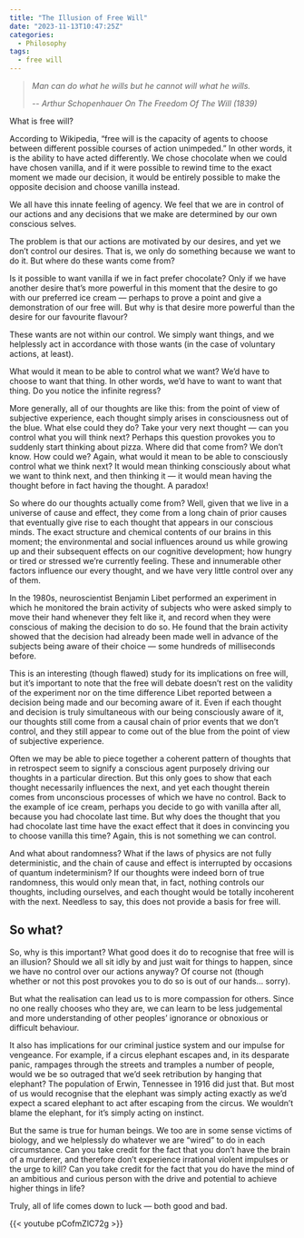 ```yaml
---
title: "The Illusion of Free Will"
date: "2023-11-13T10:47:25Z"
categories:
  - Philosophy
tags:
  - free will
---
```


> _Man can do what he wills but he cannot will what he wills._
>
> -- <cite>Arthur Schopenhauer On The Freedom Of The Will (1839)</cite>

What is free will?

According to Wikipedia, “free will is the capacity of agents to choose between different possible courses of action unimpeded.” In other words, it is the ability to have acted differently. We chose chocolate when we could have chosen vanilla, and if it were possible to rewind time to the exact moment we made our decision, it would be entirely possible to make the opposite decision and choose vanilla instead.

We all have this innate feeling of agency. We feel that we are in control of our actions and any decisions that we make are determined by our own conscious selves.

The problem is that our actions are motivated by our desires, and yet we don’t control our desires. That is, we only do something because we want to do it. But where do these wants come from?

Is it possible to want vanilla if we in fact prefer chocolate? Only if we have another desire that’s more powerful in this moment that the desire to go with our preferred ice cream — perhaps to prove a point and give a demonstration of our free will. But why is that desire more powerful than the desire for our favourite flavour?

These wants are not within our control. We simply want things, and we helplessly act in accordance with those wants (in the case of voluntary actions, at least).

What would it mean to be able to control what we want? We’d have to choose to want that thing. In other words, we’d have to want to want that thing. Do you notice the infinite regress?

More generally, all of our thoughts are like this: from the point of view of subjective experience, each thought simply arises in consciousness out of the blue. What else could they do? Take your very next thought — can you control what you will think next? Perhaps this question provokes you to suddenly start thinking about pizza. Where did that come from? We don’t know. How could we? Again, what would it mean to be able to consciously control what we think next? It would mean thinking consciously about what we want to think next, and then thinking it — it would mean having the thought before in fact having the thought. A paradox!

So where do our thoughts actually come from? Well, given that we live in a universe of cause and effect, they come from a long chain of prior causes that eventually give rise to each thought that appears in our conscious minds. The exact structure and chemical contents of our brains in this moment; the environmental and social influences around us while growing up and their subsequent effects on our cognitive development; how hungry or tired or stressed we’re currently feeling. These and innumerable other factors influence our every thought, and we have very little control over any of them.

In the 1980s, neuroscientist Benjamin Libet performed an experiment in which he monitored the brain activity of subjects who were asked simply to move their hand whenever they felt like it, and record when they were conscious of making the decision to do so. He found that the brain activity showed that the decision had already been made well in advance of the subjects being aware of their choice — some hundreds of milliseconds before.

This is an interesting (though flawed) study for its implications on free will, but it’s important to note that the free will debate doesn’t rest on the validity of the experiment nor on the time difference Libet reported between a decision being made and our becoming aware of it. Even if each thought and decision is truly simultaneous with our being consciously aware of it, our thoughts still come from a causal chain of prior events that we don’t control, and they still appear to come out of the blue from the point of view of subjective experience.

Often we may be able to piece together a coherent pattern of thoughts that in retrospect seem to signify a conscious agent purposely driving our thoughts in a particular direction. But this only goes to show that each thought necessarily influences the next, and yet each thought therein comes from unconscious processes of which we have no control. Back to the example of ice cream, perhaps you decide to go with vanilla after all, because you had chocolate last time. But why does the thought that you had chocolate last time have the exact effect that it does in convincing you to choose vanilla this time? Again, this is not something we can control.

And what about randomness? What if the laws of physics are not fully deterministic, and the chain of cause and effect is interrupted by occasions of quantum indeterminism? If our thoughts were indeed born of true randomness, this would only mean that, in fact, nothing controls our thoughts, including ourselves, and each thought would be totally incoherent with the next. Needless to say, this does not provide a basis for free will.

## So what?

So, why is this important? What good does it do to recognise that free will is an illusion? Should we all sit idly by and just wait for things to happen, since we have no control over our actions anyway? Of course not (though whether or not this post provokes you to do so is out of our hands… sorry).

But what the realisation can lead us to is more compassion for others. Since no one really chooses who they are, we can learn to be less judgemental and more understanding of other peoples’ ignorance or obnoxious or difficult behaviour.

It also has implications for our criminal justice system and our impulse for vengeance. For example, if a circus elephant escapes and, in its desparate panic, rampages through the streets and tramples a number of people, would we be so outraged that we’d seek retribution by hanging that elephant? The population of Erwin, Tennessee in 1916 did just that. But most of us would recognise that the elephant was simply acting exactly as we’d expect a scared elephant to act after escaping from the circus. We wouldn’t blame the elephant, for it’s simply acting on instinct.

But the same is true for human beings. We too are in some sense victims of biology, and we helplessly do whatever we are “wired” to do in each circumstance. Can you take credit for the fact that you don’t have the brain of a murderer, and therefore don’t experience irrational violent impulses or the urge to kill? Can you take credit for the fact that you do have the mind of an ambitious and curious person with the drive and potential to achieve higher things in life?

Truly, all of life comes down to luck — both good and bad.

{{< youtube pCofmZlC72g >}}
